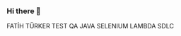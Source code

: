 ### Hi there 👋

<!--
**fthturker/fthturker** is a ✨ _special_ ✨ repository because its `README.md` (this file) appears on your GitHub profile.

Here are some ideas to get you started:

- 🔭 I’m currently working on SELENIUM
- 🌱 I’m currently learning JAVA
- 👯 I’m looking to collaborate on ...
- 🤔 I’m looking for help with ...
- 💬 Ask me about JAVA
- 📫 How to reach me: ...
- 😄 Pronouns: ...
- ⚡ Fun fact: ...
-->
FATİH TÜRKER
TEST QA
JAVA
SELENIUM
LAMBDA
SDLC
